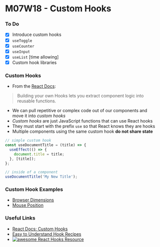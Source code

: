 # M07W18 - Custom Hooks

### To Do
- [x] Introduce custom hooks
- [x] `useToggle`
- [x] `useCounter`
- [x] `useInput`
- [x] `useList` [time allowing]
- [x] Custom hook libraries

### Custom Hooks
- From the [React Docs](https://react.dev/learn/reusing-logic-with-custom-hooks):
> Building your own Hooks lets you extract component logic into reusable functions.
- We can pull repetitive or complex code out of our components and move it into _custom hooks_
- _Custom hooks_ are just JavaScript functions that can use React hooks
- They must start with the prefix `use` so that React knows they are hooks
- Multiple components using the same custom hook **do not share state**

```js
// simple custom hook
const useDocumentTitle = (title) => {
  useEffect(() => {
    document.title = title;
  }, [title]);
};

// inside of a component
useDocumentTitle('My New Title');
```

### Custom Hook Examples
- [Browser Dimensions](https://codesandbox.io/s/custom-hooks-exercise-browser-dimensions-d5tv7)
- [Mouse Position](https://codesandbox.io/s/eloquent-allen-dxfns?fontsize=14)

### Useful Links
- [React Docs: Custom Hooks](https://reactjs.org/docs/hooks-custom.html)
- [Easy to Understand Hook Recipes](https://usehooks.com/)
- [![awesome](https://camo.githubusercontent.com/3418ba3754faddfb88c5cbdc94c31ad670fc693c8caa59bc2806c9836acc04e4/68747470733a2f2f617765736f6d652e72652f62616467652e737667) React Hooks Resource](https://github.com/rehooks/awesome-react-hooks)
